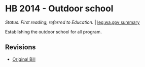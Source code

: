 # HB 2014 - Outdoor school
*Status: First reading, referred to Education.* | [leg.wa.gov summary](https://app.leg.wa.gov/billsummary?BillNumber=2014&Year=2021)

Establishing the outdoor school for all program.

## Revisions
* [Original Bill](1/)